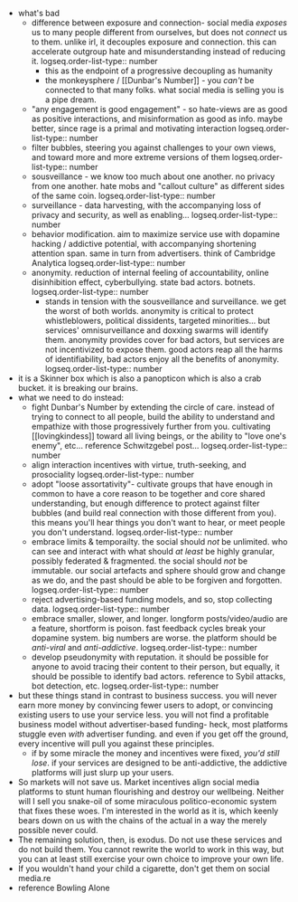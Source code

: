 - what's bad
	- difference between exposure and connection- social media _exposes_ us to many people different from ourselves, but does not _connect_ us to them. unlike irl, it decouples exposure and connection. this can accelerate outgroup hate and misunderstanding instead of reducing it.
	  logseq.order-list-type:: number
		- this as the endpoint of a progressive decoupling as humanity
		- the monkeysphere / [[Dunbar's Number]] - you _can't_ be connected to that many folks. what social media is selling you is a pipe dream.
	- "any engagement is good engagement" - so hate-views are as good as positive interactions, and misinformation as good as info. maybe better, since rage is a primal and motivating interaction
	  logseq.order-list-type:: number
	- filter bubbles, steering you against challenges to your own views, and toward more and more extreme versions of them
	  logseq.order-list-type:: number
	- sousveillance - we know too much about one another. no privacy from one another. hate mobs and "callout culture" as different sides of the same coin.
	  logseq.order-list-type:: number
	- surveillance - data harvesting, with the accompanying loss of privacy and security, as well as enabling...
	  logseq.order-list-type:: number
	- behavior modification. aim to maximize service use with dopamine hacking / addictive potential, with accompanying shortening attention span. same in turn from advertisers. think of Cambridge Analytica
	  logseq.order-list-type:: number
	- anonymity. reduction of internal feeling of accountability, online disinhibition effect, cyberbullying. state bad actors. botnets.
	  logseq.order-list-type:: number
		- stands in tension with the sousveillance and surveillance. we get the worst of both worlds. anonymity is critical to protect whistleblowers, political dissidents, targeted minorities... but services' omnisurveillance and doxxing swarms will identify them. anonymity provides cover for bad actors, but services are not incentivized to expose them. good actors reap all the harms of identifiability, bad actors enjoy all the benefits of anonymity.
		  logseq.order-list-type:: number
- it is a Skinner box which is also a panopticon which is also a crab bucket. it is breaking our brains.
- what we need to do instead:
	- fight Dunbar's Number by extending the circle of care. instead of trying to connect to all people, build the ability to understand and empathize with those progressively further from you. cultivating [[lovingkindess]] toward all living beings, or the ability to "love one's enemy", etc... reference Schwitzgebel post...
	  logseq.order-list-type:: number
	- align interaction incentives with virtue, truth-seeking, and prosociality
	  logseq.order-list-type:: number
	- adopt "loose assortativity"- cultivate groups that have enough in common to have a core reason to be together and core shared understanding, but enough difference to protect against filter bubbles (and build real connection with those different from you). this means you'll hear things you don't want to hear, or meet people you don't understand.
	  logseq.order-list-type:: number
	- embrace limits & temporailty. the social should *not* be unlimited. who can see and interact with what should _at least_ be highly granular, possibly federated & fragmented. the social should *not* be immutable. our social artefacts and sphere should grow and change as we do, and the past should be able to be forgiven and forgotten.
	  logseq.order-list-type:: number
	- reject advertising-based funding models, and so, stop collecting data.
	  logseq.order-list-type:: number
	- embrace smaller, slower, and longer. longform posts/video/audio are a feature, shortform is poison. fast feedback cycles break your dopamine system. big numbers are worse. the platform should be _anti-viral_ and _anti-addictive_.
	  logseq.order-list-type:: number
	- develop pseudonymity with reputation. it should be possible for anyone to avoid tracing their content to their person, but equally, it should be possible to identify bad actors. reference to Sybil attacks, bot detection, etc.
	  logseq.order-list-type:: number
- but these things stand in contrast to business success. you will never earn more money by convincing fewer users to adopt, or convincing existing users to use your service less. you will not find a profitable business model without advertiser-based funding- heck, most platforms stuggle even _with_ advertiser funding. and even if you get off the ground, every incentive will pull you against these principles.
	- if by some miracle the money and incentives were fixed, _you'd still lose_. if your services are designed to be anti-addictive, the addictive platforms will just slurp up your users.
- So markets will not save us. Market incentives align social media platforms to stunt human flourishing and destroy our wellbeing. Neither will I sell you snake-oil of some miraculous politico-economic system that fixes these woes. I'm interested in the world as it is, which keenly bears down on us with the chains of the actual in a way the merely possible never could.
- The remaining solution, then, is exodus. Do not use these services and do not build them. You cannot rewrite the world to work in this way, but you can at least still exercise your own choice to improve your own life.
- If you wouldn't hand your child a cigarette, don't get them on social media.re
- reference Bowling Alone